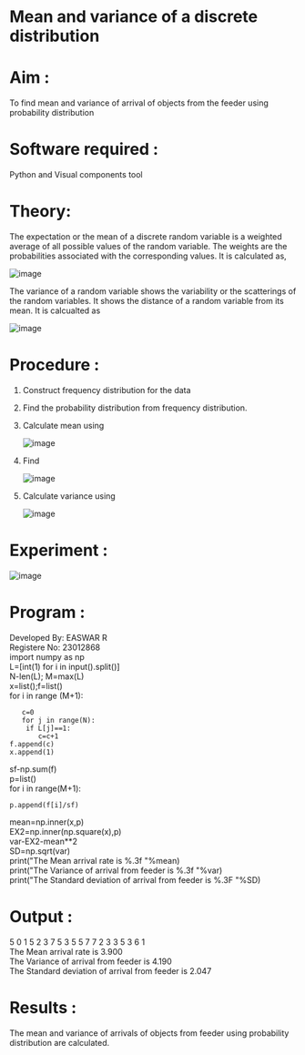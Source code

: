 #  Mean and variance of a discrete  distribution


# Aim : 

To find mean and variance of arrival of objects from the feeder using probability distribution


# Software required :  

Python and Visual components tool

# Theory:

The expectation or the mean of a discrete random variable is a weighted average of all possible
values of the random variable. The weights are the probabilities associated with the corresponding values. 
It is calculated as,

![image](https://user-images.githubusercontent.com/103921593/192938463-e34177f4-f188-48a0-bda2-8f6d1d660ed2.png)

The variance of a random variable shows the variability or the scatterings of the random variables.
It shows the distance of a random variable from its mean. It is calcualted as

![image](https://user-images.githubusercontent.com/103921593/192938695-99fedc01-34d5-4d36-84df-5880e766ed0c.png)


# Procedure :

1. Construct frequency distribution for the data

2. Find the  probability distribution from frequency distribution.

3. Calculate mean using 
   
   ![image](https://user-images.githubusercontent.com/103921593/192940431-03b81777-c54d-4286-b4f4-82dfe7666b4c.png)

4. Find  
   
      ![image](https://user-images.githubusercontent.com/103921593/192940255-2d9dd746-6875-4a6d-877b-6da6cdb96ab1.png)

5.  Calculate variance using 
  
      ![image](https://user-images.githubusercontent.com/103921593/192942852-913550a9-fabe-4a55-b956-0487b18bbd97.png)


# Experiment :

![image](https://user-images.githubusercontent.com/103921593/229993174-5b67e57e-3e01-4ac4-9f83-410a932b22bf.png)

# Program :
Developed By: EASWAR R     
Registere No: 23012868    
import numpy as np  
L=[int(1) for i in input().split()]  
N-len(L); M=max(L)  
x=list();f=list()    
for i in range (M+1):    

       c=0   
       for j in range(N):   
        if L[j]==1:    
           c=c+1     
    f.append(c)   
    x.append(1)   
sf-np.sum(f)    
p=list()   
for i in range(M+1):   

    p.append(f[i]/sf)        
mean=np.inner(x,p)      
EX2=np.inner(np.square(x),p)     
var-EX2-mean**2      
SD=np.sqrt(var)     
print("The Mean arrival rate is %.3f "%mean)      
print("The Variance of arrival from feeder is %.3f "%var)     
print("The Standard deviation of arrival from feeder is %.3F "%SD)   


# Output : 
5 0 1 5 2 3 7 5 3 5 5 7 7 2 3 3 5 3 6 1  
The Mean arrival rate is 3.900  
The Variance of arrival from feeder is 4.190  
The Standard deviation of arrival from feeder is 2.047

# Results :
The mean and variance of arrivals of objects from feeder using probability distribution are calculated.

